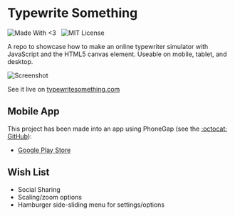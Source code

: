# Typewrite Something

![Made With <3](http://img.shields.io/badge/madewith-<3-pink.svg?style=flat)
&nbsp;
![MIT License](http://img.shields.io/badge/license-MIT-lightgrey.svg)
&nbsp;

A repo to showcase how to make an online typewriter simulator with JavaScript and the HTML5 canvas element. Useable on mobile, tablet, and desktop.

![Screenshot](http://imgur.com/UtYegLY.png)

See it live on [typewritesomething.com](http://typewritesomething.com)

## Mobile App

This project has been made into an app using PhoneGap (see the [:octocat: GitHub](https://github.com/bozdoz/phonegap-typewritesomething)):

- [Google Play Store](https://play.google.com/store/apps/details?id=com.phonegap.typewritesomething)

## Wish List

- Social Sharing
- Scaling/zoom options
- Hamburger side-sliding menu for settings/options
